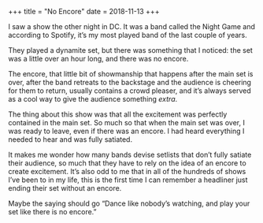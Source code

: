 +++
title = "No Encore"
date = 2018-11-13
+++

I saw a show the other night in DC. It was a band called the Night Game and according to Spotify, it&#8217;s my most played band of the last couple of years. 

They played a dynamite set, but there was something that I noticed: the set was a little over an hour long, and there was no encore.

The encore, that little bit of showmanship that happens after the main set is over, after the band retreats to the backstage and the audience is cheering for them to return, usually contains a crowd pleaser, and it&#8217;s always served as a cool way to give the audience something _extra_. 

The thing about this show was that all the excitement was perfectly contained in the main set. So much so that when the main set was over, I was ready to leave, even if there was an encore. I had heard everything I needed to hear and was fully satiated.

It makes me wonder how many bands devise setlists that don&#8217;t fully satiate their audience, so much that they have to rely on the idea of an encore to create excitement. It&#8217;s also odd to me that in all of the hundreds of shows I&#8217;ve been to in my life, this is the first time I can remember a headliner just ending their set without an encore.

Maybe the saying should go &#8220;Dance like nobody&#8217;s watching, and play your set like there is no encore.&#8221;